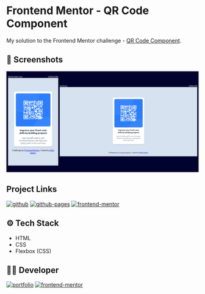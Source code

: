 
# Frontend Mentor - QR Code Component

My solution to the Frontend Mentor challenge - [QR Code Component](https://www.frontendmentor.io/challenges/qr-code-component-iux_sIO_H).

## 📸 Screenshots

![App Screenshot](./screenshots/qr-code-component-screenshot.png)


## Project Links

[![github](https://img.shields.io/badge/github-000?style=for-the-badge&logo=github&logoColor=white)](https://github.com/awakeinthedreamstate/qr-code-component-main) [![github-pages](https://img.shields.io/badge/github_pages-000000?style=for-the-badge&logo=github-pages&logoColor=white)](https://awakeinthedreamstate.github.io/qr-code-component-main/) [![frontend-mentor](https://img.shields.io/badge/frontend_mentor-0A66C2?style=for-the-badge&logo=github&logoColor=white)](https://www.frontendmentor.io/solutions/qr-code-component-l43b9SkB2V)
## ⚙ Tech Stack

- HTML
- CSS
- Flexbox (CSS)


## 👩‍💻 Developer
[![portfolio](https://img.shields.io/badge/github-000?style=for-the-badge&logo=github&logoColor=white)](https://github.com/awakeinthedreamstate) [![frontend-mentor](https://img.shields.io/badge/frontend_mentor-0A66C2?style=for-the-badge&logo=frontendmentor&logoColor=white)](https://www.frontendmentor.io/profile/awakeinthedreamstate)
